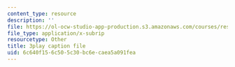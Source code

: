 ```yaml
---
content_type: resource
description: ''
file: https://ol-ocw-studio-app-production.s3.amazonaws.com/courses/res-6-012-introduction-to-probability-spring-2018/6c640f156c505c30bc6ecaea5a091fea_RQKJBpaCCeo.vtt
file_type: application/x-subrip
resourcetype: Other
title: 3play caption file
uid: 6c640f15-6c50-5c30-bc6e-caea5a091fea
---
```

